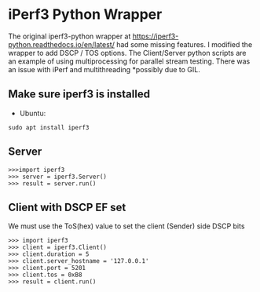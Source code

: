 # iPerf3 Python Wrapper

The original iperf3-python wrapper at https://iperf3-python.readthedocs.io/en/latest/ had some missing features.
I modified the wrapper to add DSCP / TOS options. 
The Client/Server python scripts are an example of using multiprocessing for parallel stream testing.
There was an issue with iPerf and multithreading *possibly due to GIL.

## Make sure iperf3 is installed
- Ubuntu:
```
sudo apt install iperf3
```
## Server
```
>>>import iperf3
>>> server = iperf3.Server()
>>> result = server.run()
```

## Client with DSCP EF set
We must use the ToS(hex) value to set the client (Sender) side DSCP bits
```
>>> import iperf3
>>> client = iperf3.Client()
>>> client.duration = 5 
>>> client.server_hostname = '127.0.0.1'
>>> client.port = 5201
>>> client.tos = 0xB8
>>> result = client.run()
```
